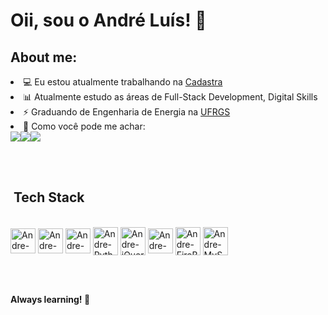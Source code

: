 **<h1>Oii, sou o André Luís! 👋</h1>**


**<h2>About me:</h2>**
<li>💻 Eu estou atualmente trabalhando na <a href="https://cadastra.com/en/">Cadastra</a></li>
<li>📊 Atualmente estudo as áreas de Full-Stack Development, Digital Skills</li>
<li>⚡ Graduando de Engenharia de Energia na <a href="http://www.ufrgs.br/ufrgs/inicial">UFRGS</a></li>
<li>📝 Como você pode me achar:<div><a href="https://www.youtube.com/channel/UCfDr-lbUKXdlYat9qZHzR1g" target="_blank"><img src="https://img.shields.io/badge/YouTube-FF0000?style=for-the-badge&logo=youtube&logoColor=white" target="_blank"></a><a href="https://www.instagram.com/andrestammm/" target="_blank"><img src="https://img.shields.io/badge/-Instagram-%23E4405F?style=for-the-badge&logo=instagram&logoColor=white" target="_blank"></a><a href="https://www.linkedin.com/in/andre-luis-stamm/" target="_blank"><img src="https://img.shields.io/badge/-LinkedIn-%230077B5?style=for-the-badge&logo=linkedin&logoColor=white" target="_blank"></a> 
</div></li>


<br><br>

**<h2>&nbsp;Tech Stack</h2>**
<div style="display: inline_block"><br>
  <img align="center" alt="Andre-JS" height="40" width="40" src="https://cdn.jsdelivr.net/gh/devicons/devicon/icons/javascript/javascript-original.svg">
  <img align="center" alt="Andre-HTML" height="40" width="40" src="https://cdn.jsdelivr.net/gh/devicons/devicon/icons/html5/html5-original-wordmark.svg">
  <img align="center" alt="Andre-CSS" height="40" width="40" src="https://cdn.jsdelivr.net/gh/devicons/devicon/icons/css3/css3-original-wordmark.svg">
  <img align="center" alt="Andre-Python" height="45" width="40" src="https://cdn.jsdelivr.net/gh/devicons/devicon/icons/python/python-original-wordmark.svg">
  <img align="center" alt="Andre-jQuery" height="45" width="40" src="https://cdn.jsdelivr.net/gh/devicons/devicon/icons/jquery/jquery-original-wordmark.svg">
  <img align="center" alt="Andre-C" height="40" width="40" src="https://cdn.jsdelivr.net/gh/devicons/devicon/icons/c/c-original.svg">
  <img align="center" alt="Andre-FireBase" height="45" width="40" src="https://cdn.jsdelivr.net/gh/devicons/devicon/icons/firebase/firebase-plain-wordmark.svg">
  <img align="center" alt="Andre-MySQL" height="45" width="40" src="https://cdn.jsdelivr.net/gh/devicons/devicon/icons/mysql/mysql-original-wordmark.svg">
</div>


<br><br>





**<p>Always learning! 🚀</p>**
